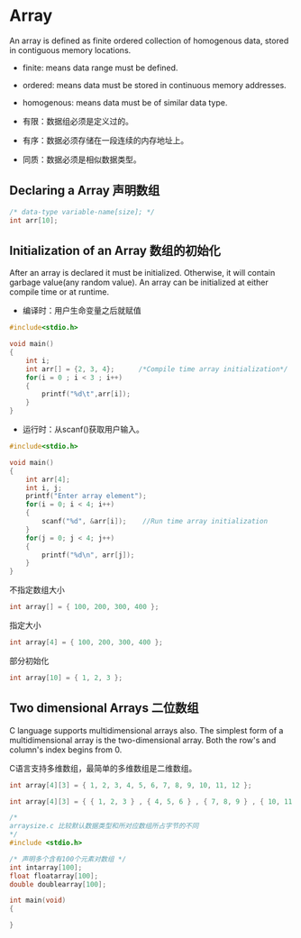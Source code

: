 # Array

An array is defined as finite ordered collection of homogenous data, stored in contiguous memory locations.

- finite: means data range must be defined.
- ordered: means data must be stored in continuous memory addresses.
- homogenous: means data must be of similar data type.

- 有限：数据组必须是定义过的。
- 有序：数据必须存储在一段连续的内存地址上。
- 同质：数据必须是相似数据类型。

## Declaring a Array 声明数组

```c
/* data-type variable-name[size]; */
int arr[10];
```

## Initialization of an Array 数组的初始化

After an array is declared it must be initialized. Otherwise, it will contain garbage value(any random value). An array can be initialized at either compile time or at runtime.

- 编译时：用户生命变量之后就赋值

```c
#include<stdio.h>

void main()
{
    int i;
    int arr[] = {2, 3, 4};      /*Compile time array initialization*/
    for(i = 0 ; i < 3 ; i++)
    {
        printf("%d\t",arr[i]);
    }
}
```

- 运行时：从scanf()获取用户输入。

```c
#include<stdio.h>

void main()
{
    int arr[4];
    int i, j;
    printf("Enter array element");
    for(i = 0; i < 4; i++)
    {
        scanf("%d", &arr[i]);    //Run time array initialization
    }
    for(j = 0; j < 4; j++)
    {
        printf("%d\n", arr[j]);
    }
}
```

不指定数组大小

```c
int array[] = { 100, 200, 300, 400 };
```

指定大小

```c
int array[4] = { 100, 200, 300, 400 };
```

部分初始化

```c
int array[10] = { 1, 2, 3 };
```

## Two dimensional Arrays 二位数组

C language supports multidimensional arrays also. The simplest form of a multidimensional array is the two-dimensional array. Both the row's and column's index begins from 0.

C语言支持多维数组，最简单的多维数组是二维数组。


```c
int array[4][3] = { 1, 2, 3, 4, 5, 6, 7, 8, 9, 10, 11, 12 };
```

```c
int array[4][3] = { { 1, 2, 3 } , { 4, 5, 6 } , { 7, 8, 9 } , { 10, 11, 12 } };
```

```c
/*
arraysize.c 比较默认数据类型和所对应数组所占字节的不同 
*/
#include <stdio.h>

/* 声明多个含有100个元素对数组 */
int intarray[100];
float floatarray[100];
double doublearray[100];

int main(void)
{

}
```